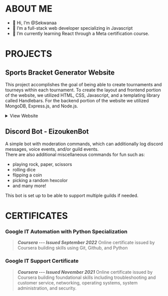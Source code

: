 # ABOUT ME

- 👋 Hi, I’m @Sekwanaa
- 👀 I’m a full-stack web developer specializing in Javascript
- 🌱 I’m currently learning React through a Meta certification course.

# PROJECTS
## Sports Bracket Generator Website

This project accomplishes the goal of being able to create tournaments and tourneys within each tournament.
To create the layout and frontend portion of the website, we utilized HTML, CSS, Javascript, and a templating library called Handlebars.
For the backend portion of the website we utilized MongoDB, Express.js, and Node.js.

<details>
<summary>View Website</summary>
	
### Preview of the landing page
![Screenshot (1)](https://github.com/sekwanaa/Sekwanaa/assets/112197395/9b2fd0d3-cbdc-41de-a0b0-4b0bfefe4e2a)

### You can create tournaments and teams within tournaments from the profile page
![Screenshot (3)](https://github.com/sekwanaa/Sekwanaa/assets/112197395/5628b988-dd1c-4222-b24d-f5f640d66f7e)

### Each tournament is dynamically created with the tournament name and any selected sports
![Screenshot (4)](https://github.com/sekwanaa/Sekwanaa/assets/112197395/ebf5bf0e-e924-4529-8d09-ef73955aebf7)
![Screenshot (8)](https://github.com/sekwanaa/Sekwanaa/assets/112197395/135cfbd7-975e-4fd0-93c8-d65f7e2bbae3)

### - Current Bracket
![currentBracket](https://github.com/sekwanaa/Sekwanaa/assets/112197395/6c75028b-4657-462d-983f-aae501a291c2)

### - Current Games
![image](https://github.com/sekwanaa/Sekwanaa/assets/112197395/bbdb9028-fb03-4e52-a357-002ca1994447)

### - Current Seeds
![image](https://github.com/sekwanaa/Sekwanaa/assets/112197395/4bae5bd9-392b-42a6-a0c3-011530dc1ff2)

### - Current Teams
![image](https://github.com/sekwanaa/Sekwanaa/assets/112197395/d5d2ddd0-9260-4905-a0d2-c7b0ea21441b)

### - Round Robin
![image](https://github.com/sekwanaa/Sekwanaa/assets/112197395/cf867f17-dbb1-4c5f-8bc3-1b48359bf562)

</details>

## Discord Bot - EizoukenBot
A simple bot with moderation commands, which can additionally log discord messages, voice events, and/or guild events.\
There are also additional miscellaneous commands for fun such as:
 - playing rock, paper, scissors
 - rolling dice
 - flipping a coin
 - picking a random hexcolor
 - and many more!

This bot is set up to be able to support multiple guilds if needed. 

# CERTIFICATES
### Google IT Automation with Python Specialization

>***Coursera --- Issued September 2022***
Online certificate issued by Coursera building skills using Git, Github, and Python

### Google IT Support Certificate
>***Coursera --- Issued November 2021***
Online certificate issued by Coursera building foundational skills including
troubleshooting and customer service, networking, operating systems, system
administration, and security.

<!---
Jiggly-sensation/Jiggly-sensation is a ✨ special ✨ repository because its `README.md` (this file) appears on your GitHub profile.
You can click the Preview link to take a look at your changes.
--->


